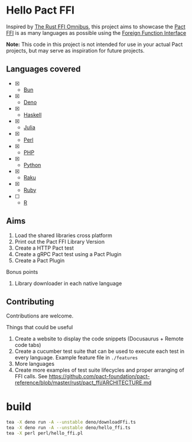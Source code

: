 # Hello Pact FFI

Inspired by [The Rust FFI Omnibus](http://jakegoulding.com/rust-ffi-omnibus/), this project aims to showcase the [Pact FFI](https://github.com/pact-foundation/pact-reference/tree/master/rust/pact_ffi) is as many languages as possible using the [Foreign Function Interface](https://en.wikipedia.org/wiki/Foreign_function_interface)

__Note:__ This code in this project is not intended for use in your actual Pact projects, but may serve as inspiration for future projects.

## Languages covered

- [x] - [Bun](https://github.com/oven-sh/bun)
- [x] - [Deno](https://deno.land/)
- [x] - [Haskell](https://www.haskell.org/)
- [x] - [Julia](https://julialang.org/)
- [x] - [Perl](https://www.perl.org/)
- [x] - [PHP](https://www.php.net/)
- [x] - [Python](https://www.python.org/)
- [x] - [Raku](https://www.raku.org/)
- [x] - [Ruby](https://www.ruby-lang.org/)
- [ ] - [R](https://www.r-project.org/about.html)

## Aims

1. Load the shared libraries cross platform
2. Print out the Pact FFI Library Version
3. Create a HTTP Pact test
4. Create a gRPC Pact test using a Pact Plugin
5. Create a Pact Plugin

Bonus points

1. Library downloader in each native language

## Contributing

Contributions are welcome. 

Things that could be useful

1. Create a website to display the code snippets (Docusaurus + Remote code tabs)
2. Create a cucumber test suite that can be used to execute each test in every language. Example feature file in `./features`
3. More languages
4. Create more examples of test suite lifecycles and proper arranging of FFI calls. See https://github.com/pact-foundation/pact-reference/blob/master/rust/pact_ffi/ARCHITECTURE.md


# build

```sh
tea -X deno run -A --unstable deno/downloadFfi.ts
tea -X deno run -A --unstable deno/hello_ffi.ts
tea -X perl perl/hello_ffi.pl
```